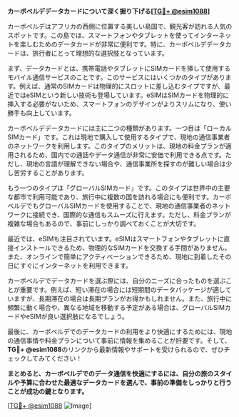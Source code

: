 **カーボベルデデータカードについて深く掘り下げる[[TG💪+ @esim1088](https://t.me/s/esim1088)]**

カーボベルデはアフリカの西側に位置する美しい島国で、観光客が訪れる人気のスポットです。この島では、スマートフォンやタブレットを使ってインターネットを楽しむためのデータカードが非常に便利です。特に、カーボベルデデータカードは、旅行者にとって理想的な選択肢となっています。

まず、データカードとは、携帯電話やタブレットにSIMカードを挿して使用するモバイル通信サービスのことです。このサービスにはいくつかのタイプがあります。例えば、通常のSIMカードは物理的にスロットに差し込むタイプですが、最近ではeSIMという新しい技術も登場しています。eSIMはSIMカードを物理的に挿入する必要がないため、スマートフォンのデザインがよりスリムになり、使い勝手も向上しています。

カーボベルデデータカードには主に二つの種類があります。一つ目は「ローカルSIMカード」です。これは現地で購入して使用するタイプで、現地の通信事業者のネットワークを利用します。このタイプのメリットは、現地の料金プランが適用されるため、国内での通話やデータ通信が非常に安価で利用できる点です。ただし、現地の言語が理解できない場合や、通信事業所を探すのが難しい場合は少し苦労することがあります。

もう一つのタイプは「グローバルSIMカード」です。このタイプは世界中の主要な都市で利用可能であり、旅行中に複数の国を訪れる場合にも便利です。カーボベルデでもグローバルSIMカードを使用することで、現地の通信事業者のネットワークに接続でき、国際的な通信もスムーズに行えます。ただし、料金プランが複雑な場合もあるので、事前にしっかり調べておくことが大切です。

最近では、eSIMも注目されています。eSIMはスマートフォンやタブレットに直接インストールできるため、物理的なSIMカードを交換する手間がありません。また、オンラインで簡単にアクティベーションできるため、現地に到着したその日にすぐにインターネットを利用できます。

カーボベルデでデータカードを選ぶ際には、自分のニーズに合ったものを選ぶことが重要です。例えば、短い滞在の場合には短期間のデータパッケージが適していますが、長期滞在の場合は長期プランがお得かもしれません。また、旅行中に頻繁に動く場合や、異なる地域を移動する予定がある場合は、グローバルSIMカードやeSIMが良い選択肢になるでしょう。

最後に、カーボベルデでのデータカードの利用をより快適にするためには、現地の通信事情や料金プランについて事前に情報を集めることが肝要です。そして、**TG💪+ @esim1088**のリンクから最新情報やサポートを受けられるので、ぜひチェックしてみてください！

**まとめると、カーボベルデでのデータ通信を快適にするには、自分の旅のスタイルや予算に合わせた最適なデータカードを選んで、事前の準備をしっかりと行うことが成功の鍵となります。**

[[TG💪+ @esim1088](https://t.me/s/esim1088) ![Image](https://i.postimg.cc/Y0z9fWf4/image.png)]